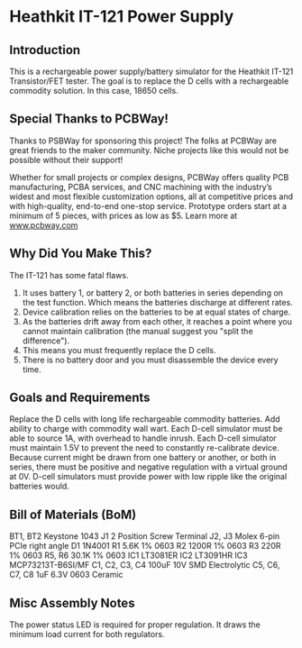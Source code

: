 # Heathkit IT-121 Power Supply

## Introduction
This is a rechargeable power supply/battery simulator for the Heathkit IT-121 Transistor/FET tester. The goal is to replace the D cells with a rechargeable commodity solution. In this case, 18650 cells.

## Special Thanks to PCBWay!
Thanks to PSBWay for sponsoring this project! The folks at PCBWay are great friends to the maker community. Niche projects like this would not be possible without their support!

Whether for small projects or complex designs, PCBWay offers quality PCB manufacturing, PCBA services, and CNC machining with the industry’s widest and most flexible customization options, all at competitive prices and with high-quality, end-to-end one-stop service. Prototype orders start at a minimum of 5 pieces, with prices as low as $5. Learn more at www.pcbway.com

## Why Did You Make This?
The IT-121 has some fatal flaws.
1. It uses battery 1, or battery 2, or both batteries in series depending on the test function. Which means the batteries discharge at different rates.
2. Device calibration relies on the batteries to be at equal states of charge.
3. As the batteries drift away from each other, it reaches a point where you cannot maintain calibration (the manual suggest you "split the difference").
4. This means you must frequently replace the D cells.
5. There is no battery door and you must disassemble the device every time.

## Goals and Requirements
Replace the D cells with long life rechargeable commodity batteries.
Add ability to charge with commodity wall wart.
Each D-cell simulator must be able to source 1A, with overhead to handle inrush.
Each D-cell simulator must maintain 1.5V to prevent the need to constantly re-calibrate device.
Because current might be drawn from one battery or another, or both in series, there must be positive and negative regulation with a virtual ground at 0V.
D-cell simulators must provide power with low ripple like the original batteries would.

## Bill of Materials (BoM)
BT1, BT2 Keystone 1043
J1 2 Position Screw Terminal
J2, J3 Molex 6-pin PCIe right angle
D1 1N4001
R1 5.6K 1% 0603
R2 1200R 1% 0603
R3 220R 1% 0603
R5, R6 30.1K 1% 0603
IC1 LT3081ER
IC2 LT3091HR
IC3 MCP73213T-B6SI/MF
C1, C2, C3, C4 100uF 10V SMD Electrolytic
C5, C6, C7, C8 1uF 6.3V 0603 Ceramic

## Misc Assembly Notes
The power status LED is required for proper regulation. It draws the minimum load current for both regulators.
